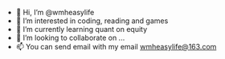 - 👋 Hi, I’m @wmheasylife
- 👀 I’m interested in coding, reading and games
- 🌱 I’m currently learning quant on equity
- 💞️ I’m looking to collaborate on ...
- 📫 You can send email with my email wmheasylife@163.com

<!---
wmheasylife/wmheasylife is a ✨ special ✨ repository because its `README.md` (this file) appears on your GitHub profile.
You can click the Preview link to take a look at your changes.
--->
